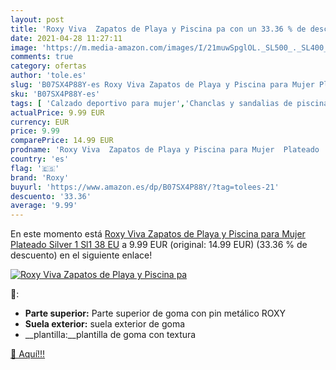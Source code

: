 ```yaml
---
layout: post
title: 'Roxy Viva  Zapatos de Playa y Piscina pa con un 33.36 % de descuento'
date: 2021-04-28 11:27:11
image: 'https://m.media-amazon.com/images/I/21muwSpglOL._SL500_._SL400_.jpg'
comments: true
category: ofertas
author: 'tole.es'
slug: 'B07SX4P88Y-es Roxy Viva Zapatos de Playa y Piscina para Mujer Plateado...'
sku: 'B07SX4P88Y-es'
tags: [ 'Calzado deportivo para mujer','Chanclas y sandalias de piscina para mujer','Zapatillas y calzado deportivo para mujer','Zapatos','Zapatos para mujer','Zapatos y complementos','roxy','zapatos', ]
actualPrice: 9.99 EUR
currency: EUR
price: 9.99
comparePrice: 14.99 EUR
prodname: 'Roxy Viva  Zapatos de Playa y Piscina para Mujer  Plateado  Silver 1 Sl1   38 EU'
country: 'es'
flag: '🇪🇸'
brand: 'Roxy'
buyurl: 'https://www.amazon.es/dp/B07SX4P88Y/?tag=tolees-21'
descuento: '33.36'
average: '9.99'
---
```


En este momento está [Roxy Viva  Zapatos de Playa y Piscina para Mujer  Plateado  Silver 1 Sl1   38 EU](https://www.amazon.es/dp/B07SX4P88Y/?tag=tolees-21) a 9.99 EUR (original: 14.99 EUR) (33.36 %  de descuento) en el siguiente enlace!

[![Roxy Viva  Zapatos de Playa y Piscina pa](https://m.media-amazon.com/images/I/21muwSpglOL._SL500_._SL400_.jpg)](https://www.amazon.es/dp/B07SX4P88Y/?tag=tolees-21)

🔎:

- __Parte superior:__ Parte superior de goma con pin metálico ROXY
- __Suela exterior:__ suela exterior de goma
- __plantilla:__plantilla de goma con textura

[🛒 Aquí!!!](https://www.amazon.es/dp/B07SX4P88Y/?tag=tolees-21)
